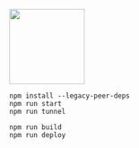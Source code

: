[<img width="134" src="https://vk.com/images/apps/mini_apps/vk_mini_apps_logo.svg">](https://vk.com/services)


```
npm install --legacy-peer-deps
npm run start
npm run tunnel
```

```
npm run build
npm run deploy
```
